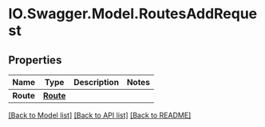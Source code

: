 # IO.Swagger.Model.RoutesAddRequest
## Properties

Name | Type | Description | Notes
------------ | ------------- | ------------- | -------------
**Route** | [**Route**](Route.md) |  | 

[[Back to Model list]](../README.md#documentation-for-models) [[Back to API list]](../README.md#documentation-for-api-endpoints) [[Back to README]](../README.md)

